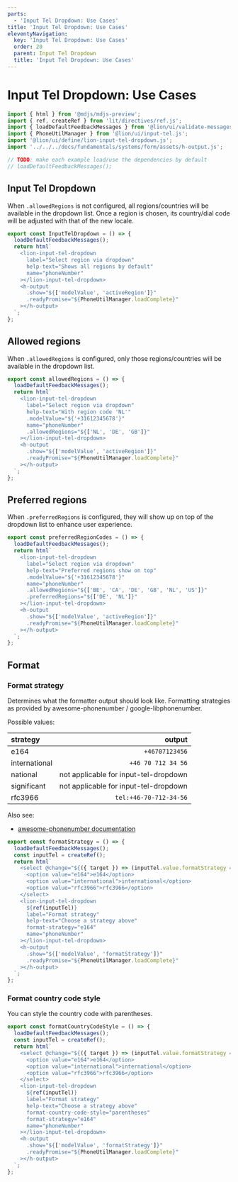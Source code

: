 ```yaml
---
parts:
  - 'Input Tel Dropdown: Use Cases'
title: 'Input Tel Dropdown: Use Cases'
eleventyNavigation:
  key: 'Input Tel Dropdown: Use Cases'
  order: 20
  parent: Input Tel Dropdown
  title: 'Input Tel Dropdown: Use Cases'
---
```


# Input Tel Dropdown: Use Cases

```js script
import { html } from '@mdjs/mdjs-preview';
import { ref, createRef } from 'lit/directives/ref.js';
import { loadDefaultFeedbackMessages } from '@lion/ui/validate-messages.js';
import { PhoneUtilManager } from '@lion/ui/input-tel.js';
import '@lion/ui/define/lion-input-tel-dropdown.js';
import '../../../docs/fundamentals/systems/form/assets/h-output.js';

// TODO: make each example load/use the dependencies by default
// loadDefaultFeedbackMessages();
```

## Input Tel Dropdown

When `.allowedRegions` is not configured, all regions/countries will be available in the dropdown
list. Once a region is chosen, its country/dial code will be adjusted with that of the new locale.

```js preview-story
export const InputTelDropdown = () => {
  loadDefaultFeedbackMessages();
  return html`
    <lion-input-tel-dropdown
      label="Select region via dropdown"
      help-text="Shows all regions by default"
      name="phoneNumber"
    ></lion-input-tel-dropdown>
    <h-output
      .show="${['modelValue', 'activeRegion']}"
      .readyPromise="${PhoneUtilManager.loadComplete}"
    ></h-output>
  `;
};
```

## Allowed regions

When `.allowedRegions` is configured, only those regions/countries will be available in the dropdown
list.

```js preview-story
export const allowedRegions = () => {
  loadDefaultFeedbackMessages();
  return html`
    <lion-input-tel-dropdown
      label="Select region via dropdown"
      help-text="With region code 'NL'"
      .modelValue="${'+31612345678'}"
      name="phoneNumber"
      .allowedRegions="${['NL', 'DE', 'GB']}"
    ></lion-input-tel-dropdown>
    <h-output
      .show="${['modelValue', 'activeRegion']}"
      .readyPromise="${PhoneUtilManager.loadComplete}"
    ></h-output>
  `;
};
```

## Preferred regions

When `.preferredRegions` is configured, they will show up on top of the dropdown list to enhance user experience.

```js preview-story
export const preferredRegionCodes = () => {
  loadDefaultFeedbackMessages();
  return html`
    <lion-input-tel-dropdown
      label="Select region via dropdown"
      help-text="Preferred regions show on top"
      .modelValue="${'+31612345678'}"
      name="phoneNumber"
      .allowedRegions="${['BE', 'CA', 'DE', 'GB', 'NL', 'US']}"
      .preferredRegions="${['DE', 'NL']}"
    ></lion-input-tel-dropdown>
    <h-output
      .show="${['modelValue', 'activeRegion']}"
      .readyPromise="${PhoneUtilManager.loadComplete}"
    ></h-output>
  `;
};
```

## Format

### Format strategy

Determines what the formatter output should look like.
Formatting strategies as provided by awesome-phonenumber / google-libphonenumber.

Possible values:

| strategy      |                                output |
| :------------ | ------------------------------------: |
| e164          |                        `+46707123456` |
| international |                    `+46 70 712 34 56` |
| national      | not applicable for input-tel-dropdown |
| significant   | not applicable for input-tel-dropdown |
| rfc3966       |                `tel:+46-70-712-34-56` |

Also see:

- [awesome-phonenumber documentation](https://www.npmjs.com/package/awesome-phonenumber)

```js preview-story
export const formatStrategy = () => {
  loadDefaultFeedbackMessages();
  const inputTel = createRef();
  return html`
    <select @change="${({ target }) => (inputTel.value.formatStrategy = target.value)}">
      <option value="e164">e164</option>
      <option value="international">international</option>
      <option value="rfc3966">rfc3966</option>
    </select>
    <lion-input-tel-dropdown
      ${ref(inputTel)}
      label="Format strategy"
      help-text="Choose a strategy above"
      format-strategy="e164"
      name="phoneNumber"
    ></lion-input-tel-dropdown>
    <h-output
      .show="${['modelValue', 'formatStrategy']}"
      .readyPromise="${PhoneUtilManager.loadComplete}"
    ></h-output>
  `;
};
```

### Format country code style

You can style the country code with parentheses.

```js preview-story
export const formatCountryCodeStyle = () => {
  loadDefaultFeedbackMessages();
  const inputTel = createRef();
  return html`
    <select @change="${({ target }) => (inputTel.value.formatStrategy = target.value)}">
      <option value="e164">e164</option>
      <option value="international">international</option>
      <option value="rfc3966">rfc3966</option>
    </select>
    <lion-input-tel-dropdown
      ${ref(inputTel)}
      label="Format strategy"
      help-text="Choose a strategy above"
      format-country-code-style="parentheses"
      format-strategy="e164"
      name="phoneNumber"
    ></lion-input-tel-dropdown>
    <h-output
      .show="${['modelValue', 'formatStrategy']}"
      .readyPromise="${PhoneUtilManager.loadComplete}"
    ></h-output>
  `;
};
```
